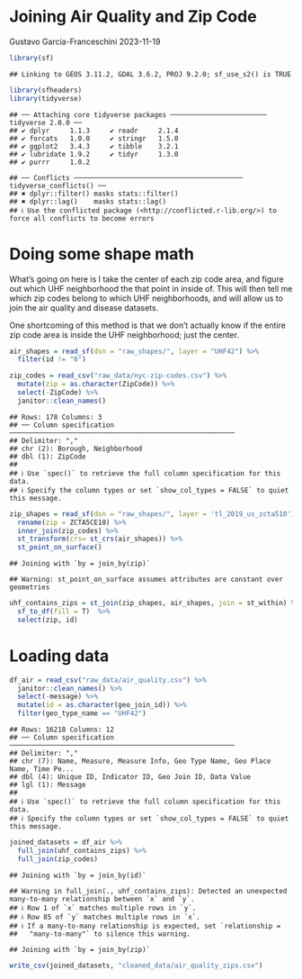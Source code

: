 Joining Air Quality and Zip Code
================
Gustavo Garcia-Franceschini
2023-11-19

``` r
library(sf)
```

    ## Linking to GEOS 3.11.2, GDAL 3.6.2, PROJ 9.2.0; sf_use_s2() is TRUE

``` r
library(sfheaders)
library(tidyverse)
```

    ## ── Attaching core tidyverse packages ──────────────────────── tidyverse 2.0.0 ──
    ## ✔ dplyr     1.1.3     ✔ readr     2.1.4
    ## ✔ forcats   1.0.0     ✔ stringr   1.5.0
    ## ✔ ggplot2   3.4.3     ✔ tibble    3.2.1
    ## ✔ lubridate 1.9.2     ✔ tidyr     1.3.0
    ## ✔ purrr     1.0.2

    ## ── Conflicts ────────────────────────────────────────── tidyverse_conflicts() ──
    ## ✖ dplyr::filter() masks stats::filter()
    ## ✖ dplyr::lag()    masks stats::lag()
    ## ℹ Use the conflicted package (<http://conflicted.r-lib.org/>) to force all conflicts to become errors

# Doing some shape math

What’s going on here is I take the center of each zip code area, and
figure out which UHF neighborhood the that point in inside of. This will
then tell me which zip codes belong to which UHF neighborhoods, and will
allow us to join the air quality and disease datasets.

One shortcoming of this method is that we don’t actually know if the
entire zip code area is inside the UHF neighborhood; just the center.

``` r
air_shapes = read_sf(dsn = "raw_shapes/", layer = "UHF42") %>%
  filter(id != "0")

zip_codes = read_csv("raw_data/nyc-zip-codes.csv") %>%
  mutate(zip = as.character(ZipCode)) %>%
  select(-ZipCode) %>%
  janitor::clean_names()
```

    ## Rows: 178 Columns: 3
    ## ── Column specification ────────────────────────────────────────────────────────
    ## Delimiter: ","
    ## chr (2): Borough, Neighborhood
    ## dbl (1): ZipCode
    ## 
    ## ℹ Use `spec()` to retrieve the full column specification for this data.
    ## ℹ Specify the column types or set `show_col_types = FALSE` to quiet this message.

``` r
zip_shapes = read_sf(dsn = "raw_shapes/", layer = 'tl_2019_us_zcta510') %>% 
  rename(zip = ZCTA5CE10) %>%
  inner_join(zip_codes) %>%
  st_transform(crs= st_crs(air_shapes)) %>%
  st_point_on_surface()
```

    ## Joining with `by = join_by(zip)`

    ## Warning: st_point_on_surface assumes attributes are constant over geometries

``` r
uhf_contains_zips = st_join(zip_shapes, air_shapes, join = st_within) %>%
  sf_to_df(fill = T)  %>%
  select(zip, id)
```

# Loading data

``` r
df_air = read_csv("raw_data/air_quality.csv") %>%
  janitor::clean_names() %>%
  select(-message) %>%
  mutate(id = as.character(geo_join_id)) %>%
  filter(geo_type_name == "UHF42")
```

    ## Rows: 16218 Columns: 12
    ## ── Column specification ────────────────────────────────────────────────────────
    ## Delimiter: ","
    ## chr (7): Name, Measure, Measure Info, Geo Type Name, Geo Place Name, Time Pe...
    ## dbl (4): Unique ID, Indicator ID, Geo Join ID, Data Value
    ## lgl (1): Message
    ## 
    ## ℹ Use `spec()` to retrieve the full column specification for this data.
    ## ℹ Specify the column types or set `show_col_types = FALSE` to quiet this message.

``` r
joined_datasets = df_air %>%
  full_join(uhf_contains_zips) %>%
  full_join(zip_codes)
```

    ## Joining with `by = join_by(id)`

    ## Warning in full_join(., uhf_contains_zips): Detected an unexpected many-to-many relationship between `x` and `y`.
    ## ℹ Row 1 of `x` matches multiple rows in `y`.
    ## ℹ Row 85 of `y` matches multiple rows in `x`.
    ## ℹ If a many-to-many relationship is expected, set `relationship =
    ##   "many-to-many"` to silence this warning.

    ## Joining with `by = join_by(zip)`

``` r
write_csv(joined_datasets, "cleaned_data/air_quality_zips.csv")
```
